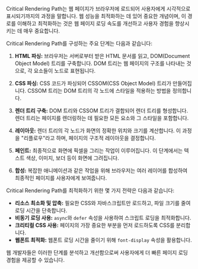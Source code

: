 Critical Rendering Path는 웹 페이지가 브라우저에 로드되어 사용자에게 시각적으로 표시되기까지의 과정을 말합니다. 웹 성능을 최적화하는 데 있어 중요한 개념이며, 이 경로를 이해하고 최적화하는 것은 웹 페이지 로딩 속도를 개선하고 사용자 경험을 향상시키는 데 매우 중요합니다.

Critical Rendering Path를 구성하는 주요 단계는 다음과 같습니다:

1. **HTML 파싱:** 브라우저는 서버로부터 받은 HTML 문서를 읽고, DOM(Document Object Model) 트리를 구축합니다. DOM 트리는 웹 페이지의 구조를 나타내는 것으로, 각 요소들이 노드로 표현됩니다.

2. **CSS 파싱:** CSS 코드가 파싱되어 CSSOM(CSS Object Model) 트리가 만들어집니다. CSSOM 트리는 DOM 트리의 각 노드에 스타일을 적용하는 방법을 정의합니다.

3. **렌더 트리 구축:** DOM 트리와 CSSOM 트리가 결합되어 렌더 트리를 형성합니다. 렌더 트리는 페이지를 렌더링하는 데 필요한 모든 요소와 그 스타일을 포함합니다.

4. **레이아웃:** 렌더 트리의 각 노드가 화면의 정확한 위치와 크기를 계산합니다. 이 과정을 "리플로우"라고 하며, 페이지의 구조적 레이아웃을 결정합니다.

5. **페인트:** 최종적으로 화면에 픽셀을 그리는 작업이 이루어집니다. 이 단계에서는 텍스트 색상, 이미지, 보더 등이 화면에 그려집니다.

6. **합성:** 복잡한 애니메이션과 같은 작업을 위해 브라우저는 여러 레이어를 합성하여 최종적인 페이지를 사용자에게 보여줍니다.

Critical Rendering Path를 최적화하기 위한 몇 가지 전략은 다음과 같습니다:

- **리소스 최소화 및 압축:** 필요한 CSS와 자바스크립트만 로드하고, 파일 크기를 줄여 로딩 시간을 단축합니다.
- **비동기 로딩 사용:** `async`와 `defer` 속성을 사용하여 스크립트 로딩을 최적화합니다.
- **크리티컬 CSS 사용:** 페이지의 가장 중요한 부분을 먼저 로드하도록 CSS를 분리합니다.
- **웹폰트 최적화:** 웹폰트 로딩 시간을 줄이기 위해 `font-display` 속성을 활용합니다.

웹 개발자들은 이러한 단계를 분석하고 개선함으로써 사용자에게 더 빠른 페이지 로딩 경험을 제공할 수 있습니다.
